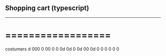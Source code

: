 ## Shopping cart (typescript)
---------------------------
==================
=================

costumers
d
000
0
00
0
0
0d
0d
0
0d
00
0d
0
0
0
0
0
0
